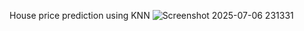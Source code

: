 House price prediction using KNN
![Screenshot 2025-07-06 231331](https://github.com/user-attachments/assets/022b9b78-a6b5-4aa3-b504-f9e8f6110977)

